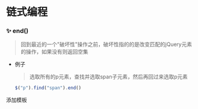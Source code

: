 # 链式编程

### ✨ end()

> 回到最近的一个"破坏性"操作之前，破坏性指的的是改变匹配的jQuery元素的操作，如果没有则返回空集

-   例子
    > 选取所有的p元素，查找并选取span子元素，然后再回过来选取p元素
    ```javascript
    $("p").find("span").end()
    ```

添加模板

